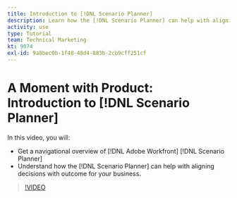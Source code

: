 ```yaml
---
title: Introduction to [!DNL Scenario Planner]
description: Learn how the [!DNL Scenario Planner] can help with aligning decisions with outcome for your business. Learn how to navigate [!DNL Scenario Planner].
activity: use
type: Tutorial
team: Technical Marketing
kt: 9074
exl-id: 9a8bec0b-1f48-48d4-883b-2cb9cff251cf
---
```

# A Moment with Product: Introduction to [!DNL Scenario Planner]

In this video, you will:

* Get a navigational overview of [!DNL Adobe Workfront] [!DNL Scenario Planner] 
* Understand how the [!DNL Scenario Planner] can help with aligning decisions with outcome for your business. 

>[!VIDEO](https://video.tv.adobe.com/v/335316/?quality=12)
